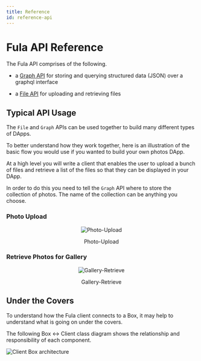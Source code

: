 ```yaml
---
title: Reference
id: reference-api
---
```

# Fula API Reference

The Fula API comprises of the following.

  * a [Graph API](./api/graph.md) for storing and querying structured data (JSON) over a graphql interface

  * a [File API](./api/file.md) for uploading and retrieving files

## Typical API Usage

The `File` and `Graph` APIs can be used together to build many different types of DApps.

To better understand how they work together, here is an illustration of the basic flow you would use if you wanted to build your own photos DApp.

At a high level you will write a client that enables the user to upload a bunch of files and retrieve a list of the files so that they can be displayed in your DApp.

In order to do this you need to tell the `Graph` API where to store the collection of photos.  The name of the collection can be anything you choose.

### Photo Upload

<p align="center">
  <img alt="Photo-Upload" src="https://raw.githubusercontent.com/functionland/docs/246391d247fb301351e483594037135d2b3e03d3/static/diagrams/upload-photo.svg"/>
  <p align="center">Photo-Upload</p>
</p>

### Retrieve Photos for Gallery

<p align="center">
  <img alt="Gallery-Retrieve" src="https://raw.githubusercontent.com/functionland/docs/246391d247fb301351e483594037135d2b3e03d3/static/diagrams/retrieve-photo.svg"/>
  <p align="center">Gallery-Retrieve</p>
</p>


## Under the Covers

To understand how the Fula client connects to a Box, it may help to understand what is going on under the covers.

The following Box  <->  Client class diagram shows the relationship and responsibility of each component.

![Client Box architecture](/diagrams/box-client-arch.png)


